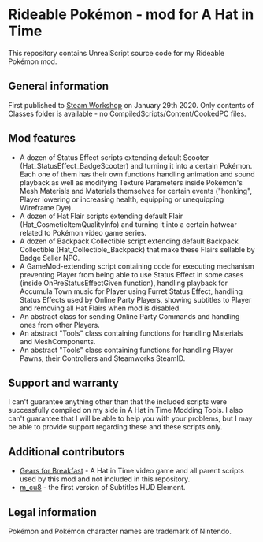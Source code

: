 # Rideable Pokémon - mod for A Hat in Time
This repository contains UnrealScript source code for my Rideable Pokémon mod.
## General information
First published to [Steam Workshop](https://steamcommunity.com/sharedfiles/filedetails/?id=1982278287) on January 29th 2020.
Only contents of Classes folder is available - no CompiledScripts/Content/CookedPC files.
## Mod features
- A dozen of Status Effect scripts extending default Scooter (Hat_StatusEffect_BadgeScooter) and turning it into a certain Pokémon. Each one of them has their own functions handling animation and sound playback as well as modifying Texture Parameters inside Pokémon's Mesh Materials and Materials themselves for certain events ("honking", Player lowering or increasing health, equipping or unequipping Wireframe Dye).
- A dozen of Hat Flair scripts extending default Flair (Hat_CosmeticItemQualityInfo) and turning it into a certain hatwear related to Pokémon video game series.
- A dozen of Backpack Collectible script extending default Backpack Collectible (Hat_Collectible_Backpack) that make these Flairs sellable by Badge Seller NPC.
- A GameMod-extending script containing code for executing mechanism preventing Player from being able to use Status Effect in some cases (inside OnPreStatusEffectGiven function), handling playback for Accumula Town music for Player using Furret Status Effect, handling Status Effects used by Online Party Players, showing subtitles to Player and removing all Hat Flairs when mod is disabled.
- An abstract class for sending Online Party Commands and handling ones from other Players.
- An abstract "Tools" class containing functions for handling Materials and MeshComponents.
- An abstract "Tools" class containing functions for handling Player Pawns, their Controllers and Steamworks SteamID.
## Support and warranty
I can't guarantee anything other than that the included scripts were successfully compiled on my side in A Hat in Time Modding Tools. I also can't guarantee that I will be able to help you with your problems, but I may be able to provide support regarding these and these scripts only.
## Additional contributors
- [Gears for Breakfast](https://www.gearsforbreakfast.com) - A Hat in Time video game and all parent scripts used by this mod and not included in this repository.
- [m_cu8](https://github.com/mcu8) - the first version of Subtitles HUD Element.
## Legal information
Pokémon and Pokémon character names are trademark of Nintendo.
